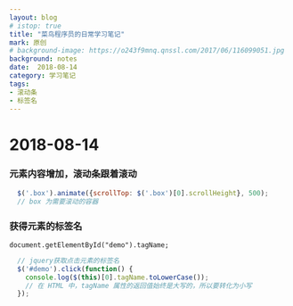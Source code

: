 ```yaml
---
layout: blog
# istop: true
title: "菜鸟程序员的日常学习笔记"
mark: 原创
# background-image: https://o243f9mnq.qnssl.com/2017/06/116099051.jpg
background: notes
date:  2018-08-14
category: 学习笔记
tags:
- 滚动条
- 标签名
---
```


# 2018-08-14
### 元素内容增加，滚动条跟着滚动
```js
  $('.box').animate({scrollTop: $('.box')[0].scrollHeight}, 500);
  // box 为需要滚动的容器
```

### 获得元素的标签名
`document.getElementById("demo").tagName;`
```js
  // jquery获取点击元素的标签名
  $('#demo').click(function() {
    console.log($(this)[0].tagName.toLowerCase());
    // 在 HTML 中，tagName 属性的返回值始终是大写的，所以要转化为小写
  });
```

